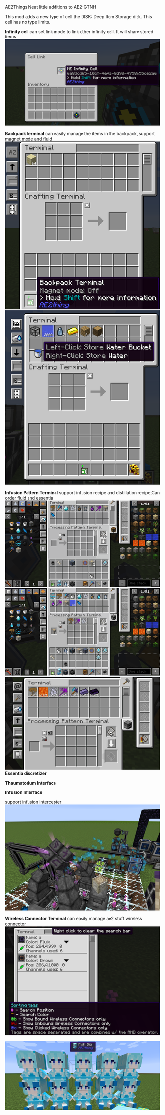 AE2Things
Neat little additions to AE2-GTNH

This mod adds a new type of cell the DISK: Deep Item Storage disk. This cell has no type limits.

**Infinity cell** can set link mode to link other infinity cell. It will share stored items
![infinity_cell_link.png](blob/infinity_cell_link.png)


**Backpack terminal** can easily manage the items in the backpack, support magnet mode and fluid
![backpack_terminal.png](blob/backpack_terminal.png)
![backpack_terminal_2.png](blob/backpack_terminal_2.png)

**Infusion Pattern Terminal** support infusion recipe and distillation recipe,Can order fluid and essentia
![infusion_pattern_terminal.gif](blob/infusion_pattern_terminal.gif)
![infusion_pattern_terminal_2.gif](blob/infusion_pattern_terminal_2.gif)
![infusion_pattern_terminal.png](blob/infusion_pattern_terminal.png)
**Essentia discretizer**

**Thaumatorium Interface**

**Infusion Interface**

support infusion intercepter
![infusion_interface_2.png](blob/infusion_interface_2.png)

**Wireless Connector Terminal** can easily manage ae2 stuff wireless connector
![wireless_connector.png](blob/wireless_connector.png)

![fishbig.png](blob/fishbig.png)
